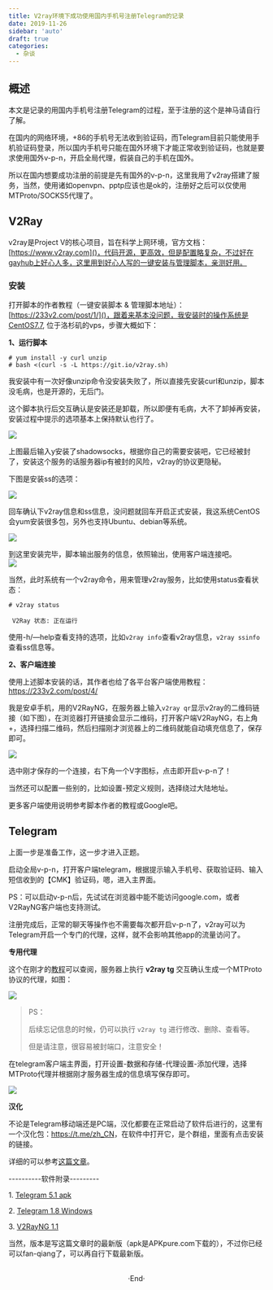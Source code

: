 ```yaml
---
title: V2ray环境下成功使用国内手机号注册Telegram的记录
date: 2019-11-26
sidebar: 'auto'
draft: true
categories:
  - 杂谈
---
```


## 概述

本文是记录的用国内手机号注册Telegram的过程，至于注册的这个是神马请自行了解。

在国内的网络环境，+86的手机号无法收到验证码，而Telegram目前只能使用手机验证码登录，所以国内手机号只能在国外环境下才能正常收到验证码，也就是要求使用国外v-p-n，开启全局代理，假装自己的手机在国外。

所以在国内想要成功注册的前提是先有国外的v-p-n，这里我用了v2ray搭建了服务，当然，使用诸如openvpn、pptp应该也是ok的，注册好之后可以仅使用MTProto/SOCKS5代理了。

## V2Ray

v2ray是Project V的核心项目，旨在科学上网环境，官方文档：[https://www.v2ray.com]()，代码开源，更高效，但是配置略复杂，不过好在gayhub上好心人多，这里用到好心人写的一键安装与管理脚本，亲测好用。

### 安装

打开脚本的作者教程（一键安装脚本 \& 管理脚本地址）： [https://233v2.com/post/1/]()，跟着来基本没问题，我安装时的操作系统是CentOS7.7, 位于洛杉矶的vps，步骤大概如下：

**1、运行脚本**

```
# yum install -y curl unzip
# bash <(curl -s -L https://git.io/v2ray.sh)
```

我安装中有一次好像unzip命令没安装失败了，所以直接先安装curl和unzip，脚本没毛病，也是开源的，无后门。

这个脚本执行后交互确认是安装还是卸载，所以即便有毛病，大不了卸掉再安装，安装过程中提示的选项基本上保持默认也行了。

![](https://static.saintic.com/EauDouce/blog/201911261507242781.png)

上图最后输入y安装了shadowsocks，根据你自己的需要安装吧，它已经被封了，安装这个服务的话服务器ip有被封的风险，v2ray的协议更隐秘。

下图是安装ss的选项：

![](https://static.saintic.com/EauDouce/blog/201911261507398197.png)

回车确认下v2ray信息和ss信息，没问题就回车开启正式安装，我这系统CentOS会yum安装很多包，另外也支持Ubuntu、debian等系统。

![](https://static.saintic.com/EauDouce/blog/201911261507489690.png)

到这里安装完毕，脚本输出服务的信息，依照输出，使用客户端连接吧。  
![](https://static.saintic.com/EauDouce/blog/201911261507578192.png)

当然，此时系统有一个v2ray命令，用来管理v2ray服务，比如使用status查看状态：

```
# v2ray status

 V2Ray 状态: 正在运行
```

使用-h/—help查看支持的选项，比如`v2ray info`查看v2ray信息，`v2ray ssinfo`查看ss信息等。

**2、客户端连接**

使用上述脚本安装的话，其作者也给了各平台客户端使用教程：<https://233v2.com/post/4/>

我是安卓手机，用的V2RayNG，在服务器上输入`v2ray qr`显示v2ray的二维码链接（如下图），在浏览器打开链接会显示二维码，打开客户端V2RayNG，右上角+，选择扫描二维码，然后扫描刚才浏览器上的二维码就能自动填充信息了，保存即可。

![](https://static.saintic.com/EauDouce/blog/201911261544021736.png)

选中刚才保存的一个连接，右下角一个V字图标，点击即开启v-p-n了！

当然还可以配置一些别的，比如设置-预定义规则，选择绕过大陆地址。

更多客户端使用说明参考脚本作者的教程或Google吧。

## Telegram

上面一步是准备工作，这一步才进入正题。

启动全局v-p-n，打开客户端telegram，根据提示输入手机号、获取验证码、输入短信收到的【CMK】验证码，嗯，进入主界面。

PS：可以启动v-p-n后，先试试在浏览器中能不能访问google.com，或者V2RayNG客户端也支持测试。

注册完成后，正常的聊天等操作也不需要每次都开启v-p-n了，v2ray可以为Telegram开启一个专门的代理，这样，就不会影响其他app的流量访问了。

**专用代理**

这个在刚才的[教程](https://233v2.com/post/1/)可以查阅，服务器上执行 **v2ray tg** 交互确认生成一个MTProto协议的代理，如图：

![](https://static.saintic.com/EauDouce/blog/201911261545016207.png)

> PS：
> 
> 后续忘记信息的时候，仍可以执行 `v2ray tg` 进行修改、删除、查看等。
> 
> 但是请注意，很容易被封端口，注意安全！

在telegram客户端主界面，打开设置-数据和存储-代理设置-添加代理，选择MTProto代理并根据刚才服务器生成的信息填写保存即可。

![](https://static.saintic.com/EauDouce/blog/201911261546014390.jpg)

**汉化**

不论是Telegram移动端还是PC端，汉化都要在正常启动了软件后进行的，这里有一个汉化包：<https://t.me/zh_CN>，在软件中打开它，是个群组，里面有点击安装的链接。

详细的可以参考[这篇文章](https://zhuanlan.zhihu.com/p/25889598)。  

\----------软件附录---------

1\. [Telegram 5.1 apk](https://static.saintic.com/download/tg/Telegram_v5.12.1.apk)

2\. [Telegram 1.8 Windows](https://static.saintic.com/download/tg/tsetup.1.8.15.exe)  

3\. [V2RayNG 1.1](https://static.saintic.com/download/tg/v2rayNG_1.1.12.apk)  

当然，版本是写这篇文章时的最新版（apk是APKpure.com下载的），不过你已经可以fan-qiang了，可以再自行下载最新版。

<br>

<center>  ·End·  </center>
